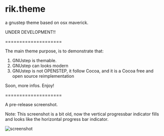 rik.theme
=========

a gnustep theme based on osx maverick.

UNDER DEVELOPMENT!!

====================

The main theme purpose, is to demonstrate that:

1) GNUstep is themable.
2) GNUstep can looks modern
3) GNUstep is not OPENSTEP, it follow Cocoa, and it is a Cocoa free and open source reimplementation

Soon, more infos. Enjoy!

====================

A pre-release screenshot.

Note: This screenshot is a bit old, now the vertical progressbar indicator fills and looks like the horizontal progress bar indicator.

![screenshot](https://dl.dropboxusercontent.com/u/17319831/oldscreen.png)
